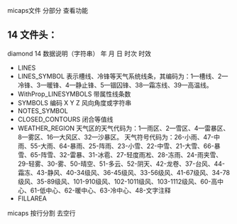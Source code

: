 micaps文件 分部分 查看功能



## 14 文件头：
diamond 14  数据说明（字符串）  年  月  日  时次 时效
- LINES
- LINES_SYMBOL
	表示槽线、冷锋等天气系统线条，其编码为：1—槽线、2—冷锋、3—暖锋、4—静止锋、5—锢囚锋、38—霜冻线、39—高温线。
- WithProp_LINESYMBOLS
	带属性线条数
- SYMBOLS
	编码 X  Y  Z  风向角度或字符串
- NOTES_SYMBOL
- CLOSED_CONTOURS
	闭合等值线
- WEATHER_REGION
	天气区的天气代码为：1—雨区、2—雪区、4—雷暴区、8—雾区、16—大风区、32—沙暴区。
	天气符号代码为：26-小雨、47-中雨、55-大雨、64-暴雨、25-阵雨、23-小雪、22-中雪、21-大雪、66-暴雪、65-阵雪、32-雷暴、31-冰雹、27-轻度雨凇、28-冻雨、24-雨夹雪、29-轻雾、30-雾、50-晴空、51-多云、52-阴天、42-龙卷、37-台风、44-霜冻、43-静风、40-34级风、36-45级风、33-56级风、41-67级风、34-78级风、35-89级风、101-910级风、102-1011级风、103-1112级风、60-高中心、61-低中心、62-暖中心、63-冷中心、48-文字注释
- FILLAREA







micaps
	按行分割
	去空行
	